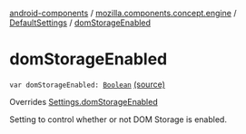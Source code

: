 [android-components](../../index.md) / [mozilla.components.concept.engine](../index.md) / [DefaultSettings](index.md) / [domStorageEnabled](./dom-storage-enabled.md)

# domStorageEnabled

`var domStorageEnabled: `[`Boolean`](https://kotlinlang.org/api/latest/jvm/stdlib/kotlin/-boolean/index.html) [(source)](https://github.com/mozilla-mobile/android-components/blob/master/components/concept/engine/src/main/java/mozilla/components/concept/engine/Settings.kt#L151)

Overrides [Settings.domStorageEnabled](../-settings/dom-storage-enabled.md)

Setting to control whether or not DOM Storage is enabled.

